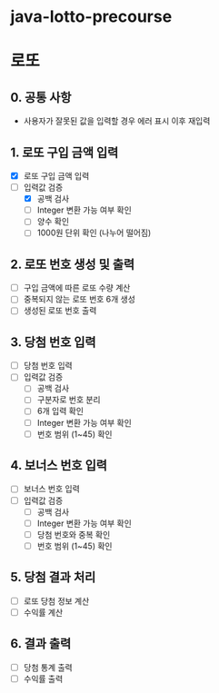 # java-lotto-precourse
# 로또
## 0. 공통 사항
+ 사용자가 잘못된 값을 입력할 경우 에러 표시 이후 재입력
## 1. 로또 구입 금액 입력
- [x] 로또 구입 금액 입력
- [ ] 입력값 검증
    - [x] 공백 검사
    - [ ] Integer 변환 가능 여부 확인
    - [ ] 양수 확인
    - [ ] 1000원 단위 확인 (나누어 떨어짐)
## 2. 로또 번호 생성 및 출력
- [ ] 구입 금액에 따른 로또 수량 계산
- [ ] 중복되지 않는 로또 번호 6개 생성
- [ ] 생성된 로또 번호 출력
## 3. 당첨 번호 입력
- [ ] 당첨 번호 입력
- [ ] 입력값 검증
    - [ ] 공백 검사
    - [ ] 구분자로 번호 분리
    - [ ] 6개 입력 확인
    - [ ] Integer 변환 가능 여부 확인
    - [ ] 번호 범위 (1~45) 확인
## 4. 보너스 번호 입력
- [ ] 보너스 번호 입력
- [ ] 입력값 검증
    - [ ] 공백 검사
    - [ ] Integer 변환 가능 여부 확인
    - [ ] 당첨 번호와 중복 확인
    - [ ] 번호 범위 (1~45) 확인
## 5. 당첨 결과 처리
- [ ] 로또 당첨 정보 계산
- [ ] 수익률 계산
## 6. 결과 출력
- [ ] 당첨 통계 출력
- [ ] 수익률 출력